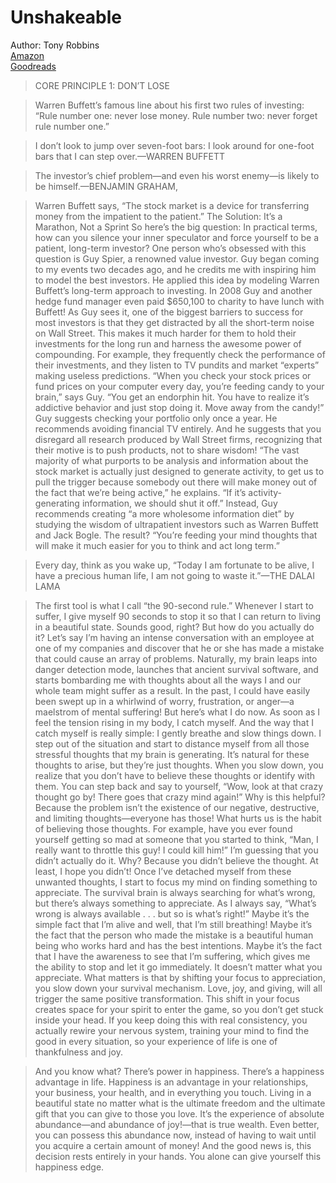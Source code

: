 # Unshakeable
Author: Tony Robbins  
[Amazon](https://amzn.to/3xiqqRa)  
[Goodreads](https://www.goodreads.com/book/show/40885164-unshakeable)  

>CORE PRINCIPLE 1: DON’T LOSE

>Warren Buffett’s famous line about his first two rules of investing: “Rule number one: never lose money. Rule number two: never forget rule number one.”

>I don’t look to jump over seven-foot bars: I look around for one-foot bars that I can step over.—WARREN BUFFETT

>The investor’s chief problem—and even his worst enemy—is likely to be himself.—BENJAMIN GRAHAM,

>Warren Buffett says, “The stock market is a device for transferring money from the impatient to the patient.” The Solution: It’s a Marathon, Not a Sprint So here’s the big question: In practical terms, how can you silence your inner speculator and force yourself to be a patient, long-term investor? One person who’s obsessed with this question is Guy Spier, a renowned value investor. Guy began coming to my events two decades ago, and he credits me with inspiring him to model the best investors. He applied this idea by modeling Warren Buffett’s long-term approach to investing. In 2008 Guy and another hedge fund manager even paid $650,100 to charity to have lunch with Buffett! As Guy sees it, one of the biggest barriers to success for most investors is that they get distracted by all the short-term noise on Wall Street. This makes it much harder for them to hold their investments for the long run and harness the awesome power of compounding. For example, they frequently check the performance of their investments, and they listen to TV pundits and market “experts” making useless predictions. “When you check your stock prices or fund prices on your computer every day, you’re feeding candy to your brain,” says Guy. “You get an endorphin hit. You have to realize it’s addictive behavior and just stop doing it. Move away from the candy!” Guy suggests checking your portfolio only once a year. He recommends avoiding financial TV entirely. And he suggests that you disregard all research produced by Wall Street firms, recognizing that their motive is to push products, not to share wisdom! “The vast majority of what purports to be analysis and information about the stock market is actually just designed to generate activity, to get us to pull the trigger because somebody out there will make money out of the fact that we’re being active,” he explains. “If it’s activity-generating information, we should shut it off.” Instead, Guy recommends creating “a more wholesome information diet” by studying the wisdom of ultrapatient investors such as Warren Buffett and Jack Bogle. The result? “You’re feeding your mind thoughts that will make it much easier for you to think and act long term.”

>Every day, think as you wake up, “Today I am fortunate to be alive, I have a precious human life, I am not going to waste it.”—THE DALAI LAMA

>The first tool is what I call “the 90-second rule.” Whenever I start to suffer, I give myself 90 seconds to stop it so that I can return to living in a beautiful state. Sounds good, right? But how do you actually do it? Let’s say I’m having an intense conversation with an employee at one of my companies and discover that he or she has made a mistake that could cause an array of problems. Naturally, my brain leaps into danger detection mode, launches that ancient survival software, and starts bombarding me with thoughts about all the ways I and our whole team might suffer as a result. In the past, I could have easily been swept up in a whirlwind of worry, frustration, or anger—a maelstrom of mental suffering! But here’s what I do now. As soon as I feel the tension rising in my body, I catch myself. And the way that I catch myself is really simple: I gently breathe and slow things down. I step out of the situation and start to distance myself from all those stressful thoughts that my brain is generating. It’s natural for these thoughts to arise, but they’re just thoughts. When you slow down, you realize that you don’t have to believe these thoughts or identify with them. You can step back and say to yourself, “Wow, look at that crazy thought go by! There goes that crazy mind again!” Why is this helpful? Because the problem isn’t the existence of our negative, destructive, and limiting thoughts—everyone has those! What hurts us is the habit of believing those thoughts. For example, have you ever found yourself getting so mad at someone that you started to think, “Man, I really want to throttle this guy! I could kill him!” I’m guessing that you didn’t actually do it. Why? Because you didn’t believe the thought. At least, I hope you didn’t! Once I’ve detached myself from these unwanted thoughts, I start to focus my mind on finding something to appreciate. The survival brain is always searching for what’s wrong, but there’s always something to appreciate. As I always say, “What’s wrong is always available . . . but so is what’s right!” Maybe it’s the simple fact that I’m alive and well, that I’m still breathing! Maybe it’s the fact that the person who made the mistake is a beautiful human being who works hard and has the best intentions. Maybe it’s the fact that I have the awareness to see that I’m suffering, which gives me the ability to stop and let it go immediately. It doesn’t matter what you appreciate. What matters is that by shifting your focus to appreciation, you slow down your survival mechanism. Love, joy, and giving, will all trigger the same positive transformation. This shift in your focus creates space for your spirit to enter the game, so you don’t get stuck inside your head. If you keep doing this with real consistency, you actually rewire your nervous system, training your mind to find the good in every situation, so your experience of life is one of thankfulness and joy.

>And you know what? There’s power in happiness. There’s a happiness advantage in life. Happiness is an advantage in your relationships, your business, your health, and in everything you touch. Living in a beautiful state no matter what is the ultimate freedom and the ultimate gift that you can give to those you love. It’s the experience of absolute abundance—and abundance of joy!—that is true wealth. Even better, you can possess this abundance now, instead of having to wait until you acquire a certain amount of money! And the good news is, this decision rests entirely in your hands. You alone can give yourself this happiness edge.